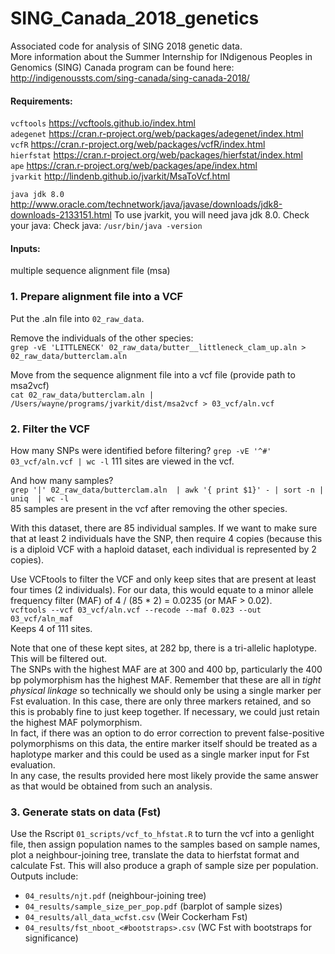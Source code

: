 # SING_Canada_2018_genetics
Associated code for analysis of SING 2018 genetic data.    
More information about the Summer Internship for INdigenous Peoples in Genomics (SING) Canada program can be found here: http://indigenoussts.com/sing-canada/sing-canada-2018/

#### Requirements:    
`vcftools`    https://vcftools.github.io/index.html    
`adegenet`    https://cran.r-project.org/web/packages/adegenet/index.html    
`vcfR`    https://cran.r-project.org/web/packages/vcfR/index.html    
`hierfstat`     https://cran.r-project.org/web/packages/hierfstat/index.html    
`ape`     https://cran.r-project.org/web/packages/ape/index.html    
`jvarkit`    http://lindenb.github.io/jvarkit/MsaToVcf.html    

`java jdk 8.0`    http://www.oracle.com/technetwork/java/javase/downloads/jdk8-downloads-2133151.html
To use jvarkit, you will need java jdk 8.0. Check your java: 
Check java:
`/usr/bin/java -version`     

#### Inputs:
multiple sequence alignment file (msa)    

### 1. Prepare alignment file into a VCF
Put the .aln file into `02_raw_data`.        

Remove the individuals of the other species:    
`grep -vE 'LITTLENECK' 02_raw_data/butter__littleneck_clam_up.aln > 02_raw_data/butterclam.aln`

Move from the sequence alignment file into a vcf file (provide path to msa2vcf)    
`cat 02_raw_data/butterclam.aln | /Users/wayne/programs/jvarkit/dist/msa2vcf > 03_vcf/aln.vcf`

### 2. Filter the VCF
How many SNPs were identified before filtering?
`grep -vE '^#' 03_vcf/aln.vcf | wc -l`
111 sites are viewed in the vcf.   

And how many samples?    
`grep '|' 02_raw_data/butterclam.aln  | awk '{ print $1}' - | sort -n | uniq  | wc -l`    
85 samples are present in the vcf after removing the other species.   

With this dataset, there are 85 individual samples. If we want to make sure that at least 2 individuals have the SNP, then require 4 copies (because this is a diploid VCF with a haploid dataset, each individual is represented by 2 copies).  

Use VCFtools to filter the VCF and only keep sites that are present at least four times (2 individuals). For our data, this would equate to a minor allele frequency filter (MAF) of 4 / (85 * 2) = 0.0235 (or MAF > 0.02).   
`vcftools --vcf 03_vcf/aln.vcf --recode --maf 0.023 --out 03_vcf/aln_maf`     
Keeps 4 of 111 sites.   

Note that one of these kept sites, at 282 bp, there is a tri-allelic haplotype. This will be filtered out.    
The SNPs with the highest MAF are at 300 and 400 bp, particularly the 400 bp polymorphism has the highest MAF. Remember that these are all in *tight physical linkage* so technically we should only be using a single marker per Fst evaluation. In this case, there are only three markers retained, and so this is probably fine to just keep together. If necessary, we could just retain the highest MAF polymorphism.       
In fact, if there was an option to do error correction to prevent false-positive polymorphisms on this data, the entire marker itself should be treated as a haplotype marker and this could be used as a single marker input for Fst evaluation.      
In any case, the results provided here most likely provide the same answer as that would be obtained from such an analysis.    

### 3. Generate stats on data (Fst)
Use the Rscript `01_scripts/vcf_to_hfstat.R` to turn the vcf into a genlight file, then assign population names to the samples based on sample names, plot a neighbour-joining tree, translate the data to hierfstat format and calculate Fst. This will also produce a graph of sample size per population.    
Outputs include:    
* `04_results/njt.pdf` (neighbour-joining tree)
* `04_results/sample_size_per_pop.pdf` (barplot of sample sizes)
* `04_results/all_data_wcfst.csv` (Weir Cockerham Fst)
* `04_results/fst_nboot_<#bootstraps>.csv` (WC Fst with bootstraps for significance)
